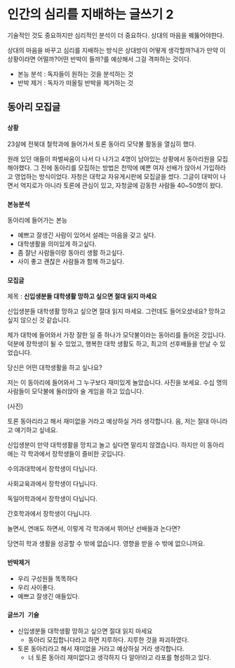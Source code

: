 # 인간의 심리를 지배하는 글쓰기 2

기술적인 것도 중요하지만 심리적인 분석이 더 중요하다. 상대의 마음을 꿰뚫어야한다. 

상대의 마음을 바꾸고 심리를 지배하는 방식은 상대방이 어떻게 생각할까?내가 만약 이상황이라면 어떨까?어떤 반박이 들까?를 예상해서 그걸 격파하는 것이다.

- 본능 분석 : 독자들이 원하는 것을 분석하는 것
- 반박  제거 : 독자가 떠올릴 반박을 제거하는 것

## 동아리 모집글

### `상황`

23살에 전북대 철학과에 들어가서 토론 동아리 모닥불 활동을 열심히 했다.

원래 있던 애들이 파벌싸움이 나서 다 나가고 4명이 남아있는 상황에서 동아리원을 모집해야했다. 그 전에 동아리를 모집하는 방법은 천막에 예쁜 여자 선배가 앉아서 가입하라고 영업하는 방식이었다. 자청은 대학교 자유게시판에 모집글을 썼다. 그글이 대박이 나면서 억지로가 아니라 토론에 관심이 있고, 자청글에 감동한 사람들 40~50명이 왔다.

### `본능분석`

동아리에 들어가는 본능

- 예쁘고 잘생긴 사람이 있어서 설레는 마음을 갖고 싶다.
- 대학생활을 의미있게 하고싶다.
- 좀 잘난 사람들이랑 동아리 생활 하고싶다.
- 사이 좋고 괜찮은 사람들과 함께 하고싶다.

### `모집글`

제목 : **신입생분들 대학생활 망하고 싶으면 절대 읽지 마세요**

신입생분들 대학생활 망하고 싶으면 절대 읽지 마세요. 그런데도 들어오셨네요? 망하고 싶지 않으신 것 같습니다.

제가 대학에 들어와서 가장 잘한 일 중 하나가 모닥불이라는 동아리를 들어온 것입니다. 덕분에 장학생이 될 수 있었고, 행복한 대학 생활도 하고, 최고의 선후배들을 만날 수 있었습니다. 

당신은 어떤 대학생활을 하고 싶나요?

저는 이 동아리에 들어와서 그 누구보다 재미있게 놀았습니다. 사진을 보세요. 수십 명의 사람들이 모닥불에 둘러앉아 술 게임을 하고 있습니다.

(사진)

토론 동아리라고 해서 재미없을 거라고 예상하실 거라 생각합니다. 음, 저는 절대 아니라고 얘기하고 싶네요.

신입생분이 만약 대학생활을 망치고 놀고 싶다면 말리지 않겠습니다. 하지만 이 동아리에는 각 학과에서 장학생들이 즐비한 곳입니다.

수의과대학에서 장학생이 다닙니다.

사회교육과에서 장학생이 다닙니다.

독일어학과에서 장학생이 다닙니다.

간호학과에서 장학생이 다닙니다.

놀면서, 연애도 하면서, 이렇게 각 학과에서 뛰어난 선배들과 논다면?

당연히 학과 생활을 성공할 수 밖에 없습니다. 영향을 받을 수 밖에 없으니까요.

### `반박제거`

- 우리 구성원들 똑똑하다
- 우리 사이좋다.
- 예쁘고 잘생긴 애들있다.

### `글쓰기 기술`

- 신입생분들 대학생활 망하고 싶으면 절대 읽지 마세요
  - 동아리 모집합니다라고 하면 지루하다. 지루한 것을 파괴하였다.
- 토론 동아리라고 해서 재미없을 거라고 예상하실 거라 생각합니다.
  - 너 토론 동아리 재미없다고 생각하지 다 알아!라고 라포를 형성하고 있다.